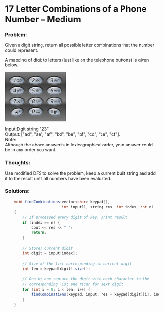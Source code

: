 # 17 Letter Combinations of a Phone Number – Medium

### Problem:

Given a digit string, return all possible letter combinations that the number could represent.

A mapping of digit to letters \(just like on the telephone buttons\) is given below.

![](200px-Telephone-keypad2.svg.png)

Input:Digit string "23"  
Output: \["ad", "ae", "af", "bd", "be", "bf", "cd", "ce", "cf"\].  
Note:  
Although the above answer is in lexicographical order, your answer could be in any order you want.

### Thoughts:

Use modified DFS to solve the problem, keep a current built string and add it to the result until all numbers have been evaluated.

### Solutions:

```java
	void findCombinations(vector<char> keypad[],
	                      int input[], string res, int index, int n)
	{
	    // If processed every digit of key, print result
	    if (index == n) {
	        cout << res << " ";
	        return;
	    }
	 
	    // Stores current digit
	    int digit = input[index];
	 
	    // Size of the list corresponding to current digit
	    int len = keypad[digit].size();
	 
	    // One by one replace the digit with each character in the
	    // corresponding list and recur for next digit
	    for (int i = 0; i < len; i++) {
	        findCombinations(keypad, input, res + keypad[digit][i], index + 1, n);
	    }
	}

```



